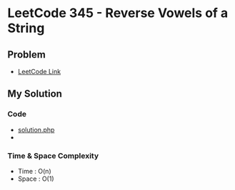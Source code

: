 # LeetCode 345 - Reverse Vowels of a String

## Problem  
- [LeetCode Link](https://leetcode.com/problems/reverse-vowels-of-a-string/)

## My Solution

### Code
- [solution.php](./solution.php)
- 

### Time & Space Complexity
- Time  : O(n)
- Space : O(1)
